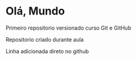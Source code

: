 # Olá, Mundo
 Primeiro repositorio versionado curso Git e GitHub

 Repositorio criado durante aula

 Linha adicionada direto no github
